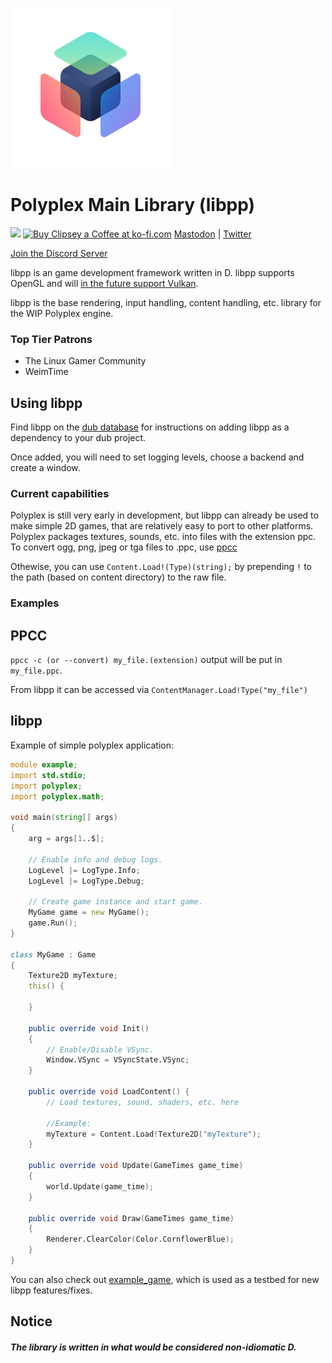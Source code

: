 [![Polyplex Logo][logo]](https://github.com/PolyplexEngine/branding)

# Polyplex Main Library (libpp)
<a href="https://www.patreon.com/bePatron?u=10156994" data-patreon-widget-type="become-patron-button"><img class="s5qsvfm-0 fIpNGV" src="https://c5.patreon.com/external/logo/become_a_patron_button.png"></a></img> <a href='https://ko-fi.com/O4O59UGN' target='_blank'><img height='36' style='border:0px;height:36px;' src='https://az743702.vo.msecnd.net/cdn/kofi2.png?v=0' border='0' alt='Buy Clipsey a Coffee at ko-fi.com' /></a> [Mastodon](https://mastodon.social/@Polyplex) | [Twitter](https://twitter.com/polyplexengine)

[Join the Discord Server](https://discord.gg/Dus5ArV)


libpp is an game development framework written in D. libpp supports OpenGL and will [in the future support Vulkan](https://git.pplex.org/Polyplex/plexrend).

libpp is the base rendering, input handling, content handling, etc. library for the WIP Polyplex engine.

### Top Tier Patrons
* The Linux Gamer Community
* WeimTime

## Using libpp
Find libpp on the [dub database](https://code.dlang.org/packages/pp) for instructions on adding libpp as a dependency to your dub project.

Once added, you will need to set logging levels, choose a backend and create a window.

### Current capabilities
Polyplex is still very early in development, but libpp can already be used to make simple 2D games, that are relatively easy to port to other platforms.
Polyplex packages textures, sounds, etc. into files with the extension ppc. To convert ogg, png, jpeg or tga files to .ppc, use [ppcc](https://git.pplex.org/Polyplex/ppcc)

Othewise, you can use `Content.Load!(Type)(string);` by prepending `!` to the path (based on content directory) to the raw file.


### Examples
## PPCC
`ppcc -c (or --convert) my_file.(extension)` output will be put in `my_file.ppc`.

From libpp it can be accessed via `ContentManager.Load!Type("my_file")`

## libpp
Example of simple polyplex application:
```d
module example;
import std.stdio;
import polyplex;
import polyplex.math;

void main(string[] args)
{
	arg = args[1..$];

	// Enable info and debug logs.
	LogLevel |= LogType.Info;
	LogLevel |= LogType.Debug;

	// Create game instance and start game.
	MyGame game = new MyGame();
	game.Run();
}

class MyGame : Game
{
	Texture2D myTexture;
	this() {

	}

	public override void Init()
	{
		// Enable/Disable VSync.
		Window.VSync = VSyncState.VSync;
	}

	public override void LoadContent() {
		// Load textures, sound, shaders, etc. here

		//Example:
		myTexture = Content.Load!Texture2D("myTexture");
	}	

	public override void Update(GameTimes game_time)
	{
		world.Update(game_time);
	}

	public override void Draw(GameTimes game_time)
	{
		Renderer.ClearColor(Color.CornflowerBlue);
	}
}

```

You can also check out [example_game](http://git.pplex.org/Polyplex/example_game), which is used as a testbed for new libpp features/fixes.

## Notice
##### The library is written in what would be considered non-idiomatic D.

[logo]: https://raw.githubusercontent.com/PolyplexEngine/branding/master/flat/libpp-pngs/libpp_transparent%40256w.png
